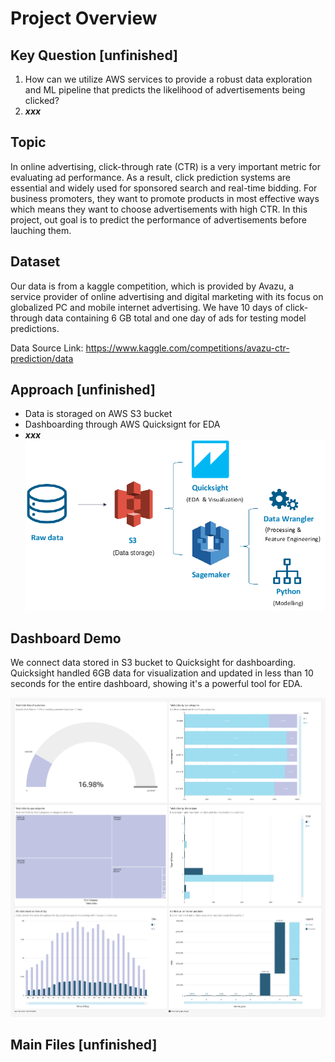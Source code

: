 # Project Overview
## Key Question [unfinished]
1. How can we utilize AWS services to provide a robust data exploration and ML pipeline that predicts the likelihood of advertisements being clicked?
2. ***xxx***
## Topic
In online advertising, click-through rate (CTR) is a very important metric for evaluating ad performance. As a result, click prediction systems are essential and widely used for sponsored search and real-time bidding. For business promoters, they want to promote products in most effective ways which means they want to choose advertisements with high CTR. In this project, out goal is to predict the performance of advertisements before lauching them.

## Dataset
Our data is from a kaggle competition, which is provided by Avazu, a service provider of online advertising and digital marketing with its focus on globalized PC and mobile internet advertising. We have 10 days of click-through data containing 6 GB total and one day of ads for testing model predictions.

Data Source Link: https://www.kaggle.com/competitions/avazu-ctr-prediction/data

## Approach [unfinished]
- Data is storaged on AWS S3 bucket
- Dashboarding through AWS Quicksignt for EDA
- ***xxx***
![Alt text](/trendsrm1.png)

## Dashboard Demo
We connect data stored in S3 bucket to Quicksight for dashboarding. Quicksight handled 6GB data for visualization and updated in less than 10 seconds for the entire dashboard, showing it's a powerful tool for EDA.

![Alt text](/dashboard_demo.jpg)

## Main Files [unfinished]

